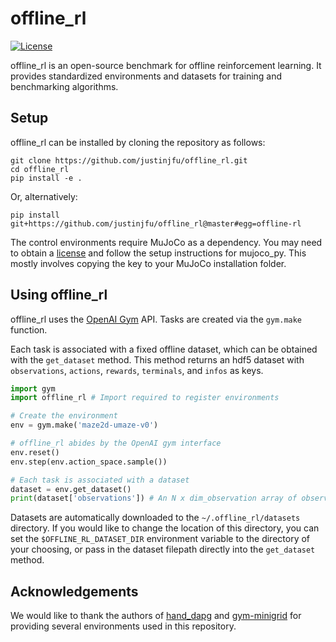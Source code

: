 # offline_rl
[![License](https://img.shields.io/badge/License-Apache%202.0-blue.svg)](https://opensource.org/licenses/Apache-2.0)


offline_rl is an open-source benchmark for offline reinforcement learning. It provides standardized environments and datasets for training and benchmarking algorithms.

## Setup

offline_rl can be installed by cloning the repository as follows:
```
git clone https://github.com/justinjfu/offline_rl.git
cd offline_rl
pip install -e .
```

Or, alternatively:
```
pip install git+https://github.com/justinjfu/offline_rl@master#egg=offline-rl
```

The control environments require MuJoCo as a dependency. You may need to obtain a [license](https://www.roboti.us/license.html) and follow the setup instructions for mujoco_py. This mostly involves copying the key to your MuJoCo installation folder.

## Using offline_rl

offline_rl uses the [OpenAI Gym](https://github.com/openai/gym) API. Tasks are created via the `gym.make` function.

Each task is associated with a fixed offline dataset, which can be obtained with the `get_dataset` method. This method returns an hdf5 dataset with `observations`, `actions`, `rewards`, `terminals`, and `infos` as keys. 

```python
import gym
import offline_rl # Import required to register environments

# Create the environment
env = gym.make('maze2d-umaze-v0')

# offline_rl abides by the OpenAI gym interface
env.reset()
env.step(env.action_space.sample())

# Each task is associated with a dataset
dataset = env.get_dataset()
print(dataset['observations']) # An N x dim_observation array of observations
```

Datasets are automatically downloaded to the `~/.offline_rl/datasets` directory. If you would like to change the location of this directory, you can set the `$OFFLINE_RL_DATASET_DIR` environment variable to the directory of your choosing, or pass in the dataset filepath directly into the `get_dataset` method.

## Acknowledgements

We would like to thank the authors of [hand_dapg](https://github.com/aravindr93/hand_dapg) and [gym-minigrid](https://github.com/maximecb/gym-minigrid) for providing several environments used in this repository.


